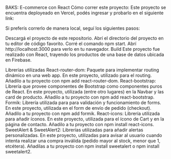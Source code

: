 BAKS: E-commerce con React 
Cómo correr este proyecto:
Este proyecto se encuentra deployeado en Vercel, podés ingresar y probarlo en el siguiente link:



Si preferís correrlo de manera local, seguí los siguientes pasos:

Descargá el proyecto de este repositorio.
Abrí el directorio del proyecto en tu editor de código favorito.
Corré el comando npm start.
Abrí http://localhost:3000 para verlo en tu navegador.
Build
Este proyecto fue realizado con React, trayendo los productos de una base de datos ubicada en Firebase.

Librerías utilizadas
React-router-dom: Paquete para implementar routing dinámico en una web app. En este proyecto, utilizado para el routing. Añadilo a tu proyecto con npm add react-router-dom.
React-bootstrap: Librería que provee componentes de Bootstrap como componentes puros de React. En este proyecto, utilizada (entre otro lugares) en la Navbar y las card de producto. Añadilo a tu proyecto con npm add react-bootstrap.
Formik: Librería utilizada para para validación y funcionamiento de forms. En este proyecto, utilizada en el form de envío de pedido (checkout). Añadilo a tu proyecto con npm add formik.
React-icons: Librería utilizada para añadir íconos. En este proyecto, utilizada para el ícono de Cart y en la página de contacto. Añadilo a tu proyecto con npm install react-icons.
SweetAlert & SweetAlert2: Librerías utilizadas para añadir alertas personalizadas. En este proyecto, utilizadas para avisar al usuario cuando intenta realizar una compra inválida (pedido mayor al stock, menor que 1, etcétera). Añadilas a tu proyecto con npm install sweetalert o npm install sweetalert2.